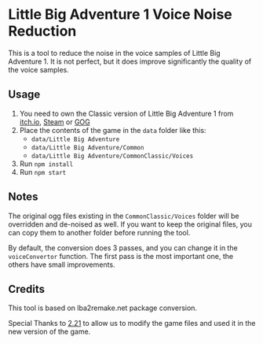 # Little Big Adventure 1 Voice Noise Reduction

This is a tool to reduce the noise in the voice samples of Little Big Adventure 1. It is not perfect, but it does improve significantly the quality of the voice samples.

## Usage

1. You need to own the Classic version of Little Big Adventure 1 from [itch.io](https://itch.io/s/61876/adeline-software-collection), [Steam](https://store.steampowered.com/developer/2_21) or [GOG](https://www.gog.com/en/games?developers=2-21)
2. Place the contents of the game in the `data` folder like this:
    - `data/Little Big Adventure`
    - `data/Little Big Adventure/Common`
    - `data/Little Big Adventure/CommonClassic/Voices`
3. Run `npm install`
4. Run `npm start`

## Notes

The original ogg files existing in the `CommonClassic/Voices` folder will be overridden and de-noised as well. If you want to keep the original files, you can copy them to another folder before running the tool.

By default, the conversion does 3 passes, and you can change it in the `voiceConvertor` function. The first pass is the most important one, the others have small improvements.


## Credits

This tool is based on lba2remake.net package conversion.

Special Thanks to [2.21](https://www.2point21.com/) to allow us to modify the game files and used it in the new version of the game.
